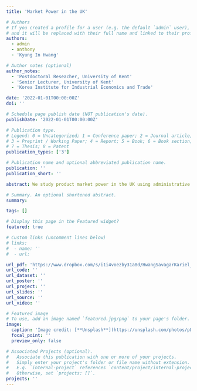 ```yaml
---
title: 'Market Power in the UK'

# Authors
# If you created a profile for a user (e.g. the default `admin` user), write the username (folder name) here
# and it will be replaced with their full name and linked to their profile.
authors:
  - admin
  - anthony
  - 'Kyung In Hwang'

# Author notes (optional)
author_notes:
  - 'Postdoctoral Reseacher, University of Kent'
  - 'Senior Lecturer, University of Kent'
  - 'Korea Institute for Industrial Economics and Trade'

date: '2022-01-01T00:00:00Z'
doi: ''

# Schedule page publish date (NOT publication's date).
publishDate: '2022-01-01T00:00:00Z'

# Publication type.
# Legend: 0 = Uncategorized; 1 = Conference paper; 2 = Journal article;
# 3 = Preprint / Working Paper; 4 = Report; 5 = Book; 6 = Book section;
# 7 = Thesis; 8 = Patent
publication_types: ['3']

# Publication name and optional abbreviated publication name.
publication: ''
publication_short: ''

abstract: We study product market power in the UK using administrative data from the UK business survey. Our data covers 1998-2014 with 40,000 firms per year accounting for 80% of UK output. We estimate firm-level markups, and present results on the aggregate and sectoral trends. We show evidence of rising markups, and increasing markup dispersion. We also show that markups and productivity are negatively related.

# Summary. An optional shortened abstract.
summary: 

tags: []

# Display this page in the Featured widget?
featured: true

# Custom links (uncomment lines below)
# links:
#  - name: ''
#  - url: 

url_pdf: 'https://www.dropbox.com/s/i1i4voezby31a8d/HwangSavagarKariel_UKmarketpower.pdf?dl=0'
url_code: ''
url_dataset: ''
url_poster: ''
url_project: ''
url_slides: ''
url_source: ''
url_video: ''

# Featured image
# To use, add an image named `featured.jpg/png` to your page's folder.
image:
  caption: 'Image credit: [**Unsplash**](https://unsplash.com/photos/pLCdAaMFLTE)'
  focal_point: ''
  preview_only: false

# Associated Projects (optional).
#   Associate this publication with one or more of your projects.
#   Simply enter your project's folder or file name without extension.
#   E.g. `internal-project` references `content/project/internal-project/index.md`.
#   Otherwise, set `projects: []`.
projects: ''
---
```

